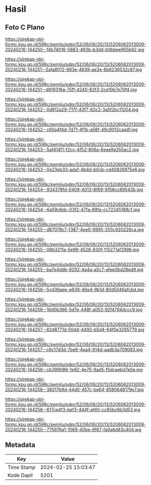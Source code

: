 # Hasil

## Foto C Plano

https://sirekap-obj-formc.kpu.go.id/598c/pemilu/pdpr/52/06/06/20/13/5206062013009-20240216-144250--f4b74016-5863-493b-b3dd-b0bbee955b62.jpg

https://sirekap-obj-formc.kpu.go.id/598c/pemilu/pdpr/52/06/06/20/13/5206062013009-20240216-144251--2a1a8012-983e-4639-ae3e-6b6236532c97.jpg

https://sirekap-obj-formc.kpu.go.id/598c/pemilu/pdpr/52/06/06/20/13/5206062013009-20240216-144251--d819316a-75ff-4240-82f3-2ce10b7e70f4.jpg

https://sirekap-obj-formc.kpu.go.id/598c/pemilu/pdpr/52/06/06/20/13/5206062013009-20240216-144252--0d812a29-717f-43f7-82c2-3a5f2bc11204.jpg

https://sirekap-obj-formc.kpu.go.id/598c/pemilu/pdpr/52/06/06/20/13/5206062013009-20240216-144252--c60a4f4d-7d71-4f1b-a58f-49c9012caadf.jpg

https://sirekap-obj-formc.kpu.go.id/598c/pemilu/pdpr/52/06/06/20/13/5206062013009-20240216-144253--5a1414f1-f2cc-4f52-856a-6eae9a355ac2.jpg

https://sirekap-obj-formc.kpu.go.id/598c/pemilu/pdpr/52/06/06/20/13/5206062013009-20240216-144253--0e23eb33-ada1-4b4d-b0cb-cd40826975e6.jpg

https://sirekap-obj-formc.kpu.go.id/598c/pemilu/pdpr/52/06/06/20/13/5206062013009-20240216-144254--834378fd-0409-4013-8f69-9158cc89543b.jpg

https://sirekap-obj-formc.kpu.go.id/598c/pemilu/pdpr/52/06/06/20/13/5206062013009-20240216-144254--6a59c6dc-03f2-47fa-89fa-cc72245188c1.jpg

https://sirekap-obj-formc.kpu.go.id/598c/pemilu/pdpr/52/06/06/20/13/5206062013009-20240216-144255--d87078c7-f387-4ee0-9995-205c920226ca.jpg

https://sirekap-obj-formc.kpu.go.id/598c/pemilu/pdpr/52/06/06/20/13/5206062013009-20240216-144255--08b3211a-5e99-4528-830f-f15271af2998.jpg

https://sirekap-obj-formc.kpu.go.id/598c/pemilu/pdpr/52/06/06/20/13/5206062013009-20240216-144255--ba7e4ddb-9292-4a4a-a5c7-afee0bd28ed9.jpg

https://sirekap-obj-formc.kpu.go.id/598c/pemilu/pdpr/52/06/06/20/13/5206062013009-20240216-144256--5cd36aee-e639-46e4-9b1d-80d5046afcbd.jpg

https://sirekap-obj-formc.kpu.go.id/598c/pemilu/pdpr/52/06/06/20/13/5206062013009-20240216-144256--16d0b366-5d7e-448f-a053-92f4794dccc9.jpg

https://sirekap-obj-formc.kpu.go.id/598c/pemilu/pdpr/52/06/06/20/13/5206062013009-20240216-144257--82d8771d-50d4-4492-b5d4-64f0e3295779.jpg

https://sirekap-obj-formc.kpu.go.id/598c/pemilu/pdpr/52/06/06/20/13/5206062013009-20240216-144257--c6c17d3d-7be6-4ea4-914d-aadb3a709083.jpg

https://sirekap-obj-formc.kpu.go.id/598c/pemilu/pdpr/52/06/06/20/13/5206062013009-20240216-144258--cb399086-1e92-4e75-9ad5-f5dcaebd7e0a.jpg

https://sirekap-obj-formc.kpu.go.id/598c/pemilu/pdpr/52/06/06/20/13/5206062013009-20240216-144258--38017b9d-44d0-457c-be64-8580648179e7.jpg

https://sirekap-obj-formc.kpu.go.id/598c/pemilu/pdpr/52/06/06/20/13/5206062013009-20240216-144258--617ce4f3-bef3-444f-af40-cc85bc6b3d53.jpg

https://sirekap-obj-formc.kpu.go.id/598c/pemilu/pdpr/52/06/06/20/13/5206062013009-20240216-144250--775976a1-1069-40be-8f67-fa0a6d83c404.jpg


## Metadata

| Key        | Value               |
| ---------- | ------------------- |
| Time Stamp | 2024-02-25 15:03:47 |
| Kode Dapil | 5201                |



